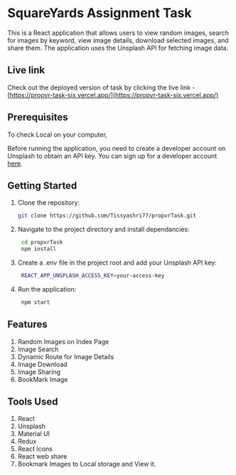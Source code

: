 # SquareYards Assignment Task 

This is a React application that allows users to view random images, search for images by keyword, view image details, download selected images, and share them. The application uses the Unsplash API for fetching image data.

## Live link

Check out the deployed version of task by clicking the live link - [https://propvr-task-six.vercel.app/](https://propvr-task-six.vercel.app/)

## Prerequisites

To check Local on your computer,

Before running the application, you need to create a developer account on Unsplash to obtain an API key. You can sign up for a developer account [here](https://unsplash.com/developers).

## Getting Started

1. Clone the repository:

   ```bash
   git clone https://github.com/Tissyashri77/propvrTask.git
   ```

2. Navigate to the project directory and install dependancies: 

   ```bash
    cd propvrTask
    npm install
   ``` 
3. Create a .env file in the project root and add your Unsplash API key:

   ```bash
    REACT_APP_UNSPLASH_ACCESS_KEY=your-access-key
   ```
4. Run the application:
 
   ```bash
    npm start
   ```

## Features

1. Random Images on Index Page
2. Image Search
3. Dynamic Route for Image Details
4. Image Download
5. Image Sharing
6. BookMark Image

## Tools Used

1. React
2. Unsplash
3. Material UI
4. Redux
5. React Icons
6. React web share
7. Bookmark Images to Local storage and View it.

  
